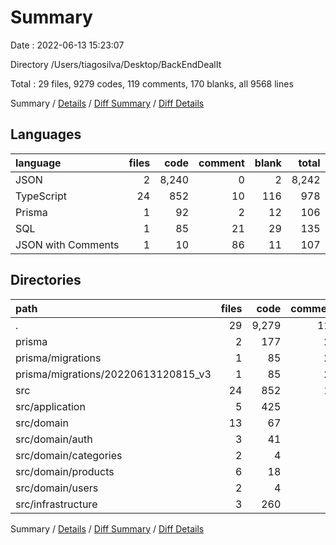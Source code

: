 # Summary

Date : 2022-06-13 15:23:07

Directory /Users/tiagosilva/Desktop/BackEndDealIt

Total : 29 files,  9279 codes, 119 comments, 170 blanks, all 9568 lines

Summary / [Details](details.md) / [Diff Summary](diff.md) / [Diff Details](diff-details.md)

## Languages
| language | files | code | comment | blank | total |
| :--- | ---: | ---: | ---: | ---: | ---: |
| JSON | 2 | 8,240 | 0 | 2 | 8,242 |
| TypeScript | 24 | 852 | 10 | 116 | 978 |
| Prisma | 1 | 92 | 2 | 12 | 106 |
| SQL | 1 | 85 | 21 | 29 | 135 |
| JSON with Comments | 1 | 10 | 86 | 11 | 107 |

## Directories
| path | files | code | comment | blank | total |
| :--- | ---: | ---: | ---: | ---: | ---: |
| . | 29 | 9,279 | 119 | 170 | 9,568 |
| prisma | 2 | 177 | 23 | 41 | 241 |
| prisma/migrations | 1 | 85 | 21 | 29 | 135 |
| prisma/migrations/20220613120815_v3 | 1 | 85 | 21 | 29 | 135 |
| src | 24 | 852 | 10 | 116 | 978 |
| src/application | 5 | 425 | 7 | 33 | 465 |
| src/domain | 13 | 67 | 0 | 30 | 97 |
| src/domain/auth | 3 | 41 | 0 | 10 | 51 |
| src/domain/categories | 2 | 4 | 0 | 4 | 8 |
| src/domain/products | 6 | 18 | 0 | 12 | 30 |
| src/domain/users | 2 | 4 | 0 | 4 | 8 |
| src/infrastructure | 3 | 260 | 3 | 31 | 294 |

Summary / [Details](details.md) / [Diff Summary](diff.md) / [Diff Details](diff-details.md)